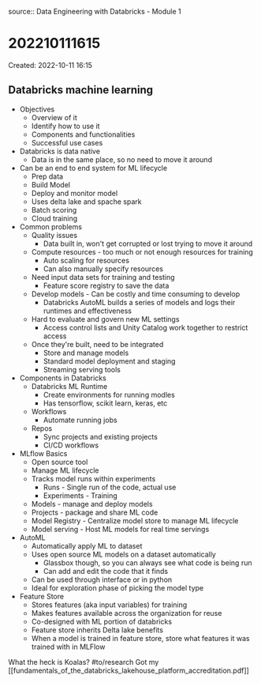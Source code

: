 source:: Data Engineering with Databricks - Module 1

# 202210111615
Created: 2022-10-11 16:15

## Databricks machine learning
- Objectives
	- Overview of it
	- Identify how to use it
	- Components and functionalities
	- Successful use cases
- Databricks is data native
	- Data is in the same place, so no need to move it around
- Can be an end to end system for ML lifecycle
	- Prep data
	- Build Model
	- Deploy and monitor model
	- Uses delta lake and spache spark
	- Batch scoring
	- Cloud training
- Common problems
	- Quality issues
		- Data built in, won't get corrupted or lost trying to move it around
	- Compute resources - too much or not enough resources for training
		- Auto scaling for resources
		- Can also manually specify resources
	- Need input data sets for training and testing
		- Feature score registry to save the data
	- Develop models - Can be costly and time consuming to develop
		- Databricks AutoML builds a series of models and logs their runtimes and effectiveness
	- Hard to evaluate and govern new ML settings
		- Access control lists and Unity Catalog work together to restrict access
	- Once they're built, need to be integrated
		- Store and manage models
		- Standard model deployment and staging 
		- Streaming serving tools
- Components in Databricks
	- Databricks ML Runtime
		- Create environments for running modles
		- Has tensorflow, scikit learn, keras, etc
	- Workflows
		- Automate running jobs
	- Repos
		- Sync projects and existing projects
		- CI/CD workflows
- MLflow Basics
	- Open source tool
	- Manage ML lifecycle
	- Tracks model runs within experiments
		- Runs - Single run of the code, actual use
		- Experiments - Training
	- Models - manage and deploy models
	- Projects - package and share ML code
	- Model Registry - Centralize model store to manage ML lifecycle
	- Model serving - Host ML models for real time servings
- AutoML
	- Automatically apply ML to dataset
	- Uses open source ML models on a dataset automatically
		- Glassbox though, so you can always see what code is being run
		- Can add and edit the code that it finds
	- Can be used through interface or in python
	- Ideal for exploration phase of picking the model type
- Feature Store
	- Stores features (aka input variables) for training
	- Makes features available across the organization for reuse
	- Co-designed with ML portion of databricks
	- Feature store inherits Delta lake benefits
	- When a model is trained in feature store, store what features it was trained with in MLFlow

What the heck is Koalas? #to/research 
Got my [[fundamentals_of_the_databricks_lakehouse_platform_accreditation.pdf]]